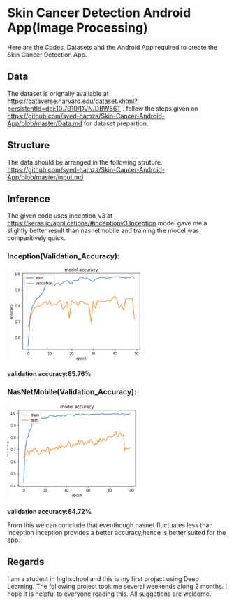 # Skin Cancer Detection Android App(Image Processing)
Here are the Codes, Datasets and the Android App required to create the Skin Cancer Detection App.

## Data
The dataset is orignally available at https://dataverse.harvard.edu/dataset.xhtml?persistentId=doi:10.7910/DVN/DBW86T .
follow the steps given on https://github.com/syed-hamza/Skin-Cancer-Android-App/blob/master/Data.md for dataset prepartion.

## Structure
The data should be arranged in the following struture. \
https://github.com/syed-hamza/Skin-Cancer-Android-App/blob/master/input.md

## Inference
The given code uses inception_v3 at https://keras.io/applications/#inceptionv3.Inception model gave me a slightly better result than nasnetmobile and training the model was comparitively quick.

### Inception(Validation_Accuracy):
![inception](images/inceptionModelAcc.png)

**validation accuracy:85.76%**

### NasNetMobile(Validation_Accuracy):
![nasnet](images/nasnetModelAcc.png)

**validation accuracy:84.72%**

From this we can conclude that eventhough nasnet fluctuates less than inception inception provides a better accuracy,hence is better suited for the app.

## Regards
I am a student in highschool and this is my first project using Deep Learning.
The following project took me several weekends along 2 months. I hope it is helpful to everyone reading this.
All suggetions are welcome.
